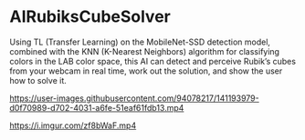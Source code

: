 # AIRubiksCubeSolver

Using TL (Transfer Learning) on the MobileNet-SSD detection model, combined with the KNN (K-Nearest Neighbors) algorithm for classifying colors in the LAB color space, this AI can detect and perceive Rubik’s cubes from your webcam in real time, work out the solution, and show the user how to solve it.

https://user-images.githubusercontent.com/94078217/141193979-d0f70989-d702-4031-a6fe-51eaf61fdb13.mp4

https://i.imgur.com/zf8bWaF.mp4
